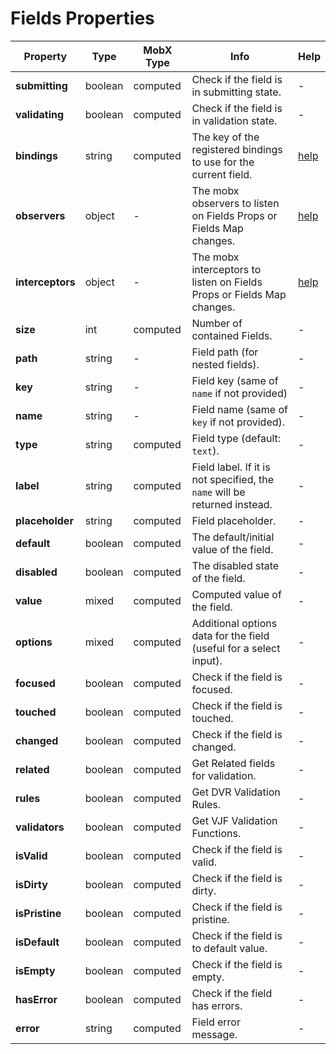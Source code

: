 # Fields Properties

| Property | Type | MobX Type | Info | Help |
|---|---|---|---|---|
| **submitting** | boolean | computed | Check if the field is in submitting state. | - |
| **validating** | boolean | computed | Check if the field is in validation state. | - |
| **bindings** | string | computed | The key of the registered bindings to use for the current field. | [help](../bindings/README.md) |
| **observers** | object | - | The mobx observers to listen on Fields Props or Fields Map changes. | [help](../events/mobx-events.html#using-observers--interceptors-objects) |
| **interceptors** | object | - | The mobx interceptors to listen on Fields Props or Fields Map changes. | [help](../events/mobx-events.html#using-observers--interceptors-objects) |
| **size** | int | computed | Number of contained Fields. | - |
| **path** | string | - | Field path (for nested fields). | - |
| **key** | string | - | Field key (same of `name` if not provided) | - |
| **name** | string | - | Field name (same of `key` if not provided). | - |
| **type** | string | computed | Field type (default: `text`). | - |
| **label** | string | computed | Field label. If it is not specified, the `name` will be returned instead. | - |
| **placeholder** | string | computed | Field placeholder. | - |
| **default** | boolean | computed | The default/initial value of the field. | - |
| **disabled** | boolean | computed | The disabled state of the field. | - |
| **value** | mixed | computed | Computed value of the field. | - |
| **options** | mixed | computed | Additional options data for the field (useful for a select input). | - |
| **focused** | boolean | computed | Check if the field is focused. | - |
| **touched** | boolean | computed | Check if the field is touched. | - |
| **changed** | boolean | computed | Check if the field is changed. | - |
| **related** | boolean | computed | Get Related fields for validation. | - |
| **rules** | boolean | computed | Get DVR Validation Rules. | - |
| **validators** | boolean | computed | Get VJF Validation Functions. | - |
| **isValid** | boolean | computed | Check if the field is valid. | - |
| **isDirty** | boolean | computed | Check if the field is dirty. | - |
| **isPristine** | boolean | computed | Check if the field is pristine. | - |
| **isDefault** | boolean | computed | Check if the field is to default value. | - |
| **isEmpty** | boolean | computed | Check if the field is empty. | - |
| **hasError** | boolean | computed | Check if the field has errors. | - |
| **error** | string | computed | Field error message. | - |
